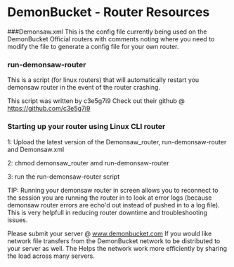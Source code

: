 # DemonBucket - Router Resources

###Demonsaw.xml
This is the config file currently being used on the DemonBucket Official routers with comments noting where you need to modify the file to generate a config file for your own router.

### run-demonsaw-router
This is a script (for linux routers) that will automatically restart you demonsaw router in the event of the router crashing. 

This script was written by c3e5g7i9 Check out their github @ https://github.com/c3e5g7i9

### Starting up your router using Linux CLI router
1: Upload the latest version of the Demonsaw_router, run-demonsaw-router and Demonsaw.xml

2: chmod demonsaw_router amd run-demonsaw-router

3: run the run-demonsaw-router script

TIP: Running your demonsaw router in screen allows you to reconnect to the session you are running the router in to look at error logs (because demonsaw router errors are echo'd out instead of pushed in to a log file). This is very helpfull in reducing router downtime and troubleshooting issues. 

Please submit your server @ www.demonbucket.com If you would like network file transfers from the DemonBucket network to be distributed to your server as well. The Helps the network work more efficiently by sharing the load across many servers. 

